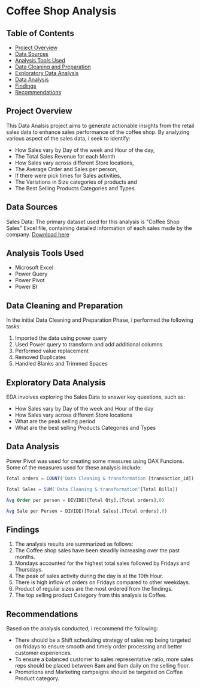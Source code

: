 # Coffee Shop Analysis

## Table of Contents
- [Project Overview](#project-overview)
- [Data Sources](#data-sources)
- [Analysis Tools Used](#analysis-tools-used)
- [Data Cleaning and Preparation](#data-cleaning-and-preparation)
- [Exploratory Data Analysis](#exploratory-data-analysis)
- [Data Analysis](#data-analysis)
- [Findings](#findings)
- [Recommendations](#recommendations)
  
## Project Overview

This Data Analsis project aims to generate actionable insights from the retail sales data to enhance sales performance of the coffee shop.
By analyzing various aspect of the sales data, i seek to identify:
- How Sales vary by Day of the week and Hour of the day,
- The Total Sales Revenue for each Month
- How Sales vary across different Store locations,
- The Average Order and Sales per person,
- If there were pick times for Sales activities,
- The Variations in Size categories of products and
- The Best Selling Products Categories and Types.

## Data Sources
Sales Data: The primary dataset used for this analysis is "Coffee Shop Sales" Excel file, containing detailed information of each sales made by the company. [Download here](https://mavenanalytics.io/data-Playground?order=date_added%2Cdesc&search=coff)

## Analysis Tools Used
- Microsoft Excel
- Power Query
- Power Pivot
- Power BI

## Data Cleaning and Preparation
In the initial Data Cleaning and Preparation Phase, i performed the following tasks:
1. Imported the data using power query
2. Used Power query to transform and add additional columns
3. Performed value replacement
4. Removed Duplicates
5. Handled Blanks and Trimmed Spaces

## Exploratory Data Analysis
EDA involves exploring the Sales Data to answer key questions, such as:
- How Sales vary by Day of the week and Hour of the day
- How Sales vary across different Store locations
- What are the peak selling period
- What are the best selling Products Categories and Types

## Data Analysis
Power Pivot was used for creating some measures using DAX Funcions. Some of the measures used for these analysis include:
``` Sql
Total orders = COUNT('Data Cleaning & transformation'[transaction_id])
```
``` Sql
Total Sales = SUM('Data Cleaning & transformation'[Total Bills])
```
``` Sql
Avg Order per person = DIVIDE([Total Qty],[Total orders],0)
```
``` Sql
Avg Sale per Person = DIVIDE([Total Sales],[Total orders],0)
```

## Findings
1. The analysis results are summarized as follows:
2. The Coffee shop sales have been steadily increasing over the past months.
3. Mondays accounted for the highest total sales followed by Fridays and Thursdays.
4. The peak of sales activity during the day is at the 10th Hour.
5. There is high inflow of orders on Fridays compared to other weekdays.
6. Product of regular sizes are the most ordered from the findings.
7. The top selling product Category from this analysis is Coffee.

## Recommendations
Based on the analysis conducted, i recommend the following:
- There should be a Shift scheduling strategy of sales rep being targeted on fridays to ensure smooth and timely order processing and better customer experiences.
- To ensure a balanced customer to sales representative ratio, more sales reps should be placed between 8am and 9am daily on the selling floor.
- Promotions and Marketing campaigns should be targeted on Coffee Product category.



